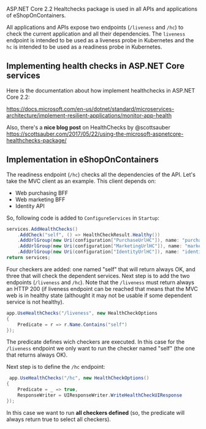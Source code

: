ASP.NET Core 2.2 Healtchecks package is used in all APIs and applications of eShopOnContainers.

All applications and APIs expose two endpoints (`/liveness` and `/hc`) to check the current application and all their dependencies. The `liveness` endpoint is intended to be used as a liveness probe in Kubernetes and the `hc` is intended to be used as a readiness probe in Kubernetes.

## Implementing health checks in ASP.NET Core services

Here is the documentation about how implement healthchecks in ASP.NET Core 2.2:

https://docs.microsoft.com/en-us/dotnet/standard/microservices-architecture/implement-resilient-applications/monitor-app-health 

Also, there's a **nice blog post** on HealthChecks by @scottsauber 
https://scottsauber.com/2017/05/22/using-the-microsoft-aspnetcore-healthchecks-package/ 

## Implementation in eShopOnContainers

The readiness endpoint (`/hc`) checks all the dependencies of the API. Let's take the MVC client as an example. This client depends on:

* Web purchasing BFF
* Web marketing BFF
* Identity API

So, following code is added to `ConfigureServices` in `Startup`:

```cs
services.AddHealthChecks()
    .AddCheck("self", () => HealthCheckResult.Healthy())
    .AddUrlGroup(new Uri(configuration["PurchaseUrlHC"]), name: "purchaseapigw-check", tags: new string[] { "purchaseapigw" })
    .AddUrlGroup(new Uri(configuration["MarketingUrlHC"]), name: "marketingapigw-check", tags: new string[] { "marketingapigw" })
    .AddUrlGroup(new Uri(configuration["IdentityUrlHC"]), name: "identityapi-check", tags: new string[] { "identityapi" });                
return services;
```

Four checkers are added: one named "self" that will return always OK, and three that will check the dependent services. Next step is to add the two endpoints (`/liveness` and `/hc`). Note that the `/liveness` must return always an HTTP 200 (if liveness endpoint can be reached that means that the MVC web is in healthy state (althought it may not be usable if some dependent service is not healthy).

```cs
app.UseHealthChecks("/liveness", new HealthCheckOptions
{
    Predicate = r => r.Name.Contains("self")
});
```

The predicate defines wich checkers are executed. In this case for the `/liveness` endpoint we only want to run the checker named "self" (the one that returns always OK).

Next step is to define the `/hc` endpoint:

```cs
 app.UseHealthChecks("/hc", new HealthCheckOptions()
{
    Predicate = _ => true,
    ResponseWriter = UIResponseWriter.WriteHealthCheckUIResponse
});
```

In this case we want to run **all checkers defined** (so, the predicate will always return true to select all checkers).
